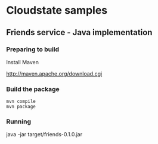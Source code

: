 # Cloudstate samples

## Friends service - Java implementation

### Preparing to build

Install Maven 

http://maven.apache.org/download.cgi

### Build the package

```
mvn compile
mvn package
```

### Running

java -jar target/friends-0.1.0.jar
